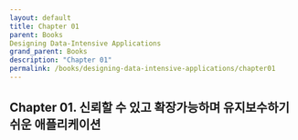 ```yaml
---
layout: default
title: Chapter 01
parent: Books
Designing Data-Intensive Applications
grand_parent: Books
description: "Chapter 01"
permalink: /books/designing-data-intensive-applications/chapter01
---
```


## Chapter 01. 신뢰할 수 있고 확장가능하며 유지보수하기 쉬운 애플리케이션
